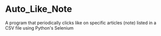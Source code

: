 # Auto_Like_Note
A program that periodically clicks like on specific articles (note) listed in a CSV file using Python's Selenium
